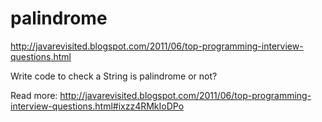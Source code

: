 # palindrome

http://javarevisited.blogspot.com/2011/06/top-programming-interview-questions.html

Write code to check a String is palindrome or not?

Read more: http://javarevisited.blogspot.com/2011/06/top-programming-interview-questions.html#ixzz4RMkIoDPo

